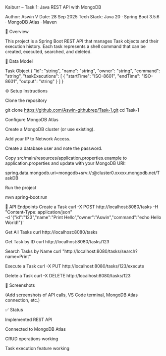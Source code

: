 Kaiburr – Task 1: Java REST API with MongoDB

Author: Aswin V
Date: 28 Sep 2025
Tech Stack: Java 20 · Spring Boot 3.5.6 · MongoDB Atlas · Maven

📌 Overview

This project is a Spring Boot REST API that manages Task objects and their execution history.
Each task represents a shell command that can be created, executed, searched, and deleted.

📂 Data Model

Task Object
{
  "id": "string",
  "name": "string",
  "owner": "string",
  "command": "string",
  "taskExecutions": [
    {
      "startTime": "ISO-8601",
      "endTime": "ISO-8601",
      "output": "string"
    }
  ]
}

⚙️ Setup Instructions

Clone the repository

git clone https://github.com/Aswin-githubrep/Task-1.git
cd Task-1


Configure MongoDB Atlas

Create a MongoDB cluster (or use existing).

Add your IP to Network Access.

Create a database user and note the password.

Copy src/main/resources/application.properties.example to application.properties and update with your MongoDB URI:

spring.data.mongodb.uri=mongodb+srv://<username>:<password>@cluster0.xxxxx.mongodb.net/TaskDB


Run the project

mvn spring-boot:run

🚀 API Endpoints
Create a Task
curl -X POST http://localhost:8080/tasks -H "Content-Type: application/json" \
-d '{"id":"123","name":"Print Hello","owner":"Aswin","command":"echo Hello World!"}'

Get All Tasks
curl http://localhost:8080/tasks

Get Task by ID
curl http://localhost:8080/tasks/123

Search Tasks by Name
curl "http://localhost:8080/tasks/search?name=Print"

Execute a Task
curl -X PUT http://localhost:8080/tasks/123/execute

Delete a Task
curl -X DELETE http://localhost:8080/tasks/123

📸 Screenshots

(Add screenshots of API calls, VS Code terminal, MongoDB Atlas connection, etc.)



✅ Status

 Implemented REST API

 Connected to MongoDB Atlas

 CRUD operations working

 Task execution feature working